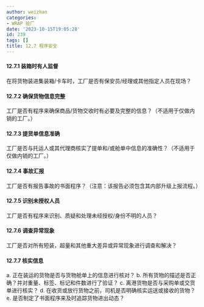 ```yaml
---
author: weizhan
categories:
- WRAP 验厂
date: '2023-10-15T19:05:28'
id: 239
tags: []
title: 12.7 程序安全
---
```


#### 12.7.1 装箱时有人监督

在将货物装进集装箱/卡车时，工厂是否有保安员/经理或其他指定人员在现场？

#### 12.7.2 确保货物信息完整

工厂是否有程序来确保商品/货物交收时有必要及完整的信息？（不适用于仅做内销的工厂。）

#### 12.7.3 提货单信息准确

工厂是否与托运人或其代理商核实了提单和/或舱单中信息的准确性？（不适用于仅做内销的工厂。）

#### 12.7.4 事故汇报

工厂是否有报告事故的书面程序？（注意：该报告必须包含其内部升级上报流程。）

#### 12.7.5 识别未授权人员

工厂是否有程序来识别、质疑和处理未经授权/身份不明的人员？

#### 12.7.6 调查异常现象

工厂是否对所有短装，超量和其他重大差异或异常现象进行调查和解决？

#### 12.7.7 核实信息

a. 正在装运的货物是否与货物舱单上的信息进行核对？ b. 所有货物的描述是否正确？并对重量、标签、标记和件数进行了验证？ c.
离港货物是否与采购单或交货单进行核实？ d. 在收货或放行货物之前，司机是否明确核实运送或接收的货物？ e. 是否制定了书面程序来及时追踪货物进出动态？

